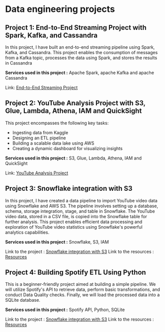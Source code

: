 # Data engineering projects
## Project 1: End-to-End Streaming Project with Spark, Kafka, and Cassandra

In this project, I have built an end-to-end streaming pipeline using Spark, Kafka, and Cassandra. This project enables the consumption of messages from a Kafka topic, processes the data using Spark, and stores the results in Cassandra

**Services used in this project :** Apache Spark, apache Kafka and apache Cassandra

Link: [End-to-End Streaming Project](https://prickly-chipmunk-831.notion.site/Building-an-End-to-End-Streaming-Project-with-Spark-Kafka-and-Cassandra-0e78d35c0bf24c4fbc43285d357ef7f6?pvs=4)


## Project 2: YouTube Analysis Project with S3, Glue, Lambda, Athena, IAM and QuickSight

This project encompasses the following key tasks: 
- Ingesting data from Kaggle
- Designing an ETL pipeline
- Building a scalable data lake using AWS
- Creating a dynamic dashboard for visualizing insights

**Services used in this project :** S3, Glue, Lambda, Athena, IAM and QuickSight

Link: [YouTube Analysis Project](https://prickly-chipmunk-831.notion.site/YouTube-Data-Analysis-933e10620cb6448fb9493c439ef4cbcc?pvs=4)

## Project 3: Snowflake integration with S3


In this project, I have created a data pipeline to import YouTube video data using Snowflake and AWS S3. The pipeline involves setting up a database, schema, storage integration, stage, and table in Snowflake. The YouTube video data, stored in a CSV file, is copied into the Snowflake table for further analysis. This project enables efficient data processing and exploration of YouTube video statistics using Snowflake's powerful analytics capabilities.

**Services used in this project :** Snowflake, S3, IAM

Link to the project : [Snowflake integration with S3](https://prickly-chipmunk-831.notion.site/Snowflake-integration-with-S3-072ec3c5dfb54bc7ad9465053e76e95d?pvs=4)
Link to the resources : [Resources](https://github.com/Fayssal552/Data-engineering-projects/tree/main/Snowflake-integration-with-S3)

## Project 4: Building Spotify ETL Using Python


This is a beginner-friendly project aimed at building a simple pipeline. We will utilize Spotify's API to retrieve data, perform basic transformations, and conduct Data Quality checks. Finally, we will load the processed data into a SQLite database.

**Services used in this project :** Spotify API, Python, SQLite

Link to the project : [Snowflake integration with S3](https://prickly-chipmunk-831.notion.site/Building-Spotify-ETL-Using-Python-7cf2802e18bb4cf5961dfa7b3946b757?pvs=4)
Link to the resources : [Resources](https://github.com/Fayssal552/Data-engineering-projects/tree/main/Spotify_etl)

